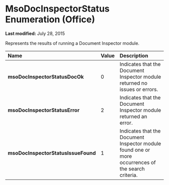 
# MsoDocInspectorStatus Enumeration (Office)

 **Last modified:** July 28, 2015

Represents the results of running a Document Inspector module.


|**Name**|**Value**|**Description**|
|:-----|:-----|:-----|
| **msoDocInspectorStatusDocOk**|0|Indicates that the Document Inspector module returned no issues or errors.|
| **msoDocInspectorStatusError**|2|Indicates that the Document Inspector module returned an error.|
| **msoDocInspectorStatusIssueFound**|1|Indicates that the Document Inspector module found one or more occurrences of the search criteria.|
